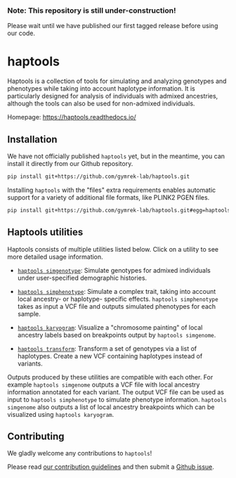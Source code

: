 ### Note: This repository is still under-construction!
Please wait until we have published our first tagged release before using our code.

# haptools

Haptools is a collection of tools for simulating and analyzing genotypes and phenotypes while taking into account haplotype information. It is particularly designed for analysis of individuals with admixed ancestries, although the tools can also be used for non-admixed individuals.

Homepage: https://haptools.readthedocs.io/

## Installation

We have not officially published `haptools` yet, but in the meantime, you can install it directly from our Github repository.
```bash
pip install git+https://github.com/gymrek-lab/haptools.git
```
Installing `haptools` with the "files" extra requirements enables automatic support for a variety of additional file formats, like PLINK2 PGEN files.
```bash
pip install git+https://github.com/gymrek-lab/haptools.git#egg=haptools[files]
````

## Haptools utilities

Haptools consists of multiple utilities listed below. Click on a utility to see more detailed usage information.

* [`haptools simgenotype`](docs/commands/simgenotype.md): Simulate genotypes for admixed individuals under user-specified demographic histories. 

* [`haptools simphenotype`](docs/commands/simphenotype.md): Simulate a complex trait, taking into account local ancestry- or haplotype- specific effects. `haptools simphenotype` takes as input a VCF file and outputs simulated phenotypes for each sample.

* [`haptools karyogram`](docs/commands/karyogram.md): Visualize a "chromosome painting" of local ancestry labels based on breakpoints output by `haptools simgenome`.

* [`haptools transform`](https://haptools.readthedocs.io/en/latest/commands/transform.html): Transform a set of genotypes via a list of haplotypes. Create a new VCF containing haplotypes instead of variants.

Outputs produced by these utilities are compatible with each other. For example
`haptools simgenome` outputs a VCF file with local ancestry information annotated for each variant. The output VCF file can be used as input to `haptools simphenotype` to simulate phenotype information. `haptools simgenome` also outputs a list of local ancestry breakpoints which can be visualized using `haptools karyogram`. 

## Contributing

We gladly welcome any contributions to `haptools`!

Please read [our contribution guidelines](https://haptools.readthedocs.io/en/latest/project_info/contributing.html) and then submit a [Github issue](https://github.com/gymrek-lab/haptools/issues).
